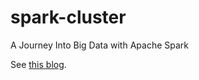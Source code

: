 # spark-cluster
A Journey Into Big Data with Apache Spark

See [this blog](https://towardsdatascience.com/a-journey-into-big-data-with-apache-spark-part-1-5dfcc2bccdd2).
